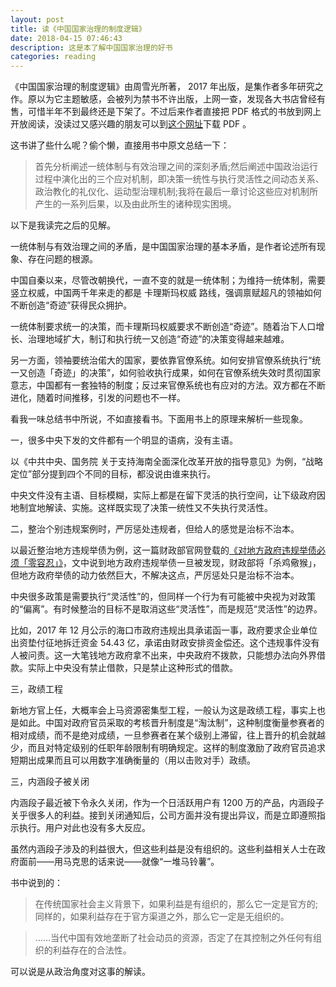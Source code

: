 ```yaml
---
layout: post
title: 读《中国国家治理的制度逻辑》
date: 2018-04-15 07:46:43
description: 这是本了解中国国家治理的好书
categories: reading
---
```


《中国国家治理的制度逻辑》由周雪光所著， 2017 年出版，是集作者多年研究之作。原以为它主题敏感，会被列为禁书不许出版，上网一查，发现各大书店曾经有售，可惜半年不到最终还是下架了。不过后来作者直接把 PDF 格式的书放到网上开放阅读，没读过又感兴趣的朋友可以到[这个网址](https://web.stanford.edu/~xgzhou/zhou_book2017.pdf)下载 PDF 。

这书讲了些什么呢？偷个懒，直接用书中原文总结一下：

> 首先分析阐述一统体制与有效治理之间的深刻矛盾;然后阐述中国政治运行过程中演化出的三个应对机制，即决策一统性与执行灵活性之间动态关系、政治教化的礼仪化、运动型治理机制;我将在最后一章讨论这些应对机制所产生的一系列后果，以及由此所生的诸种现实困境。

以下是我读完之后的见解。

一统体制与有效治理之间的矛盾，是中国国家治理的基本矛盾，是作者论述所有现象、存在问题的根源。

中国自秦以来，尽管改朝换代，一直不变的就是一统体制；为维持一统体制，需要竖立权威，中国两千年来走的都是 卡理斯玛权威 路线，强调禀赋超凡的领袖如何不断创造“奇迹”获得民众拥护。

一统体制要求统一的决策，而卡理斯玛权威要求不断创造“奇迹”。随着治下人口增长、治理地域扩大，制订和执行统一又创造“奇迹”的决策变得越来越难。

另一方面，领袖要统治偌大的国家，要依靠官僚系统。如何安排官僚系统执行“统一又创造「奇迹」的决策”，如何验收执行成果，如何在官僚系统失效时贯彻国家意志，中国都有一套独特的制度；反过来官僚系统也有应对的方法。双方都在不断进化，随着时间推移，引发的问题也不一样。

看我一味总结书中所说，不如直接看书。下面用书上的原理来解析一些现象。

一，很多中央下发的文件都有一个明显的语病，没有主语。

以《中共中央、国务院 关于支持海南全面深化改革开放的指导意见》为例，“战略定位”部分提到四个不同的目标，都没说由谁来执行。

中央文件没有主语、目标模糊，实际上都是在留下灵活的执行空间，让下级政府因地制宜地解读、实施。这样既实现了决策一统性又不失执行灵活性。

二，整治个别违规案例时，严厉惩处违规者，但给人的感觉是治标不治本。

以最近整治地方违规举债为例，这一篇财政部官网登载的[《对地方政府违规举债必须「零容忍」》](http://yss.mof.gov.cn/zhuantilanmu/dfzgl/xwbd/201704/t20170407_2576891.html)，文中说到地方政府违规举债一旦被发现，财政部将「杀鸡儆猴」，但地方政府举债的动力依然巨大，不解决这点，严厉惩处只是治标不治本。

中央很多政策是需要执行“灵活性”的，但同样一个行为有可能被中央视为对政策的“偏离”。有时候整治的目标不是取消这些“灵活性”，而是规范“灵活性”的边界。

比如，2017 年 12 月公示的海口市政府违规出具承诺函一事，政府要求企业单位出资垫付征地拆迁资金 54.43 亿，承诺由财政安排资金偿还。这个违规事件没有人被问责。这一大笔钱地方政府拿不出来，中央政府不拨款，只能想办法向外界借款。实际上中央没有禁止借款，只是禁止这种形式的借款。

三，政绩工程

新地方官上任，大概率会上马资源密集型工程，一般认为这是政绩工程，事实上也是如此。中国对政府官员采取的考核晋升制度是“淘汰制”，这种制度衡量参赛者的相对成绩，而不是绝对成绩，一旦参赛者在某个级别上滞留，往上晋升的机会就越少，而且对特定级别的任职年龄限制有明确规定。这样的制度激励了政府官员追求短期出成果而且可以用数字准确衡量的（用以击败对手）政绩。

三，内涵段子被关闭

内涵段子最近被下令永久关闭，作为一个日活跃用户有 1200 万的产品，内涵段子关乎很多人的利益。接到关闭通知后，公司方面并没有提出异议，而是立即遵照指示执行。用户对此也没有多大反应。

虽然内涵段子涉及的利益很大，但这些利益是没有组织的。这些利益相关人士在政府面前——用马克思的话来说——就像“一堆马铃薯”。

书中说到的：

> 在传统国家社会主义背景下，如果利益是有组织的，那么它一定是官方的;同样的，如果利益存在于官方渠道之外，那么它一定是无组织的。

> ……当代中国有效地垄断了社会动员的资源，否定了在其控制之外任何有组织的利益存在的合法性。

可以说是从政治角度对这事的解读。
